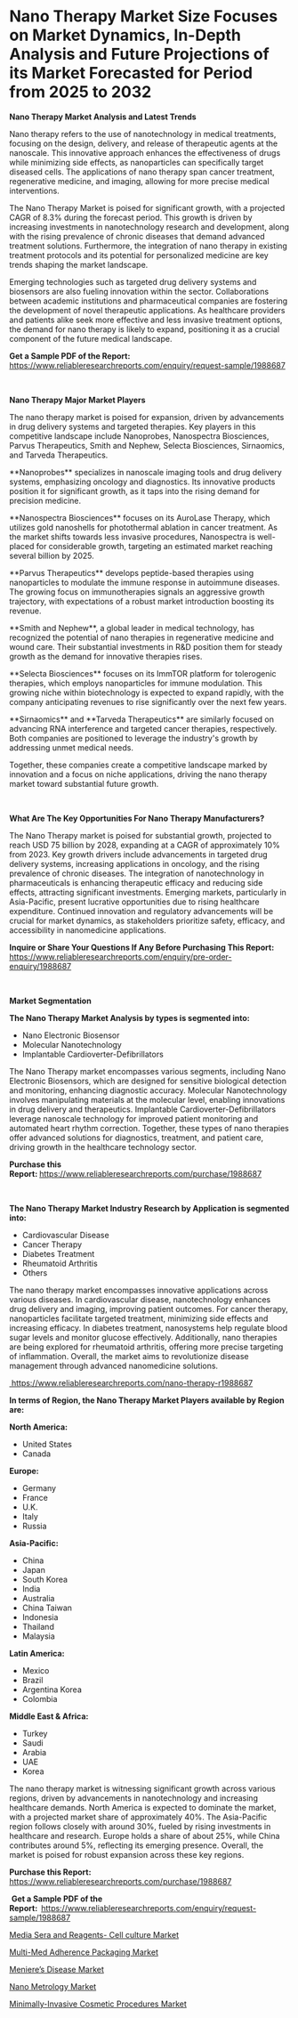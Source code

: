 <p><h1>Nano Therapy Market Size Focuses on Market Dynamics, In-Depth Analysis and Future Projections of its Market Forecasted for Period from 2025 to 2032</h1></p><p><strong>Nano Therapy Market Analysis and Latest Trends</strong></p>
<p><p>Nano therapy refers to the use of nanotechnology in medical treatments, focusing on the design, delivery, and release of therapeutic agents at the nanoscale. This innovative approach enhances the effectiveness of drugs while minimizing side effects, as nanoparticles can specifically target diseased cells. The applications of nano therapy span cancer treatment, regenerative medicine, and imaging, allowing for more precise medical interventions.</p><p>The Nano Therapy Market is poised for significant growth, with a projected CAGR of 8.3% during the forecast period. This growth is driven by increasing investments in nanotechnology research and development, along with the rising prevalence of chronic diseases that demand advanced treatment solutions. Furthermore, the integration of nano therapy in existing treatment protocols and its potential for personalized medicine are key trends shaping the market landscape.</p><p>Emerging technologies such as targeted drug delivery systems and biosensors are also fueling innovation within the sector. Collaborations between academic institutions and pharmaceutical companies are fostering the development of novel therapeutic applications. As healthcare providers and patients alike seek more effective and less invasive treatment options, the demand for nano therapy is likely to expand, positioning it as a crucial component of the future medical landscape.</p></p>
<p><strong>Get a Sample PDF of the Report:&nbsp;</strong> <a href="https://www.reliableresearchreports.com/enquiry/request-sample/1988687?utm_campaign=8&utm_medium=2&utm_source=Github&utm_content=ia&utm_term=15012025&utm_id=nano-therapy">https://www.reliableresearchreports.com/enquiry/request-sample/1988687</a></p>
<p>&nbsp;</p>
<p><strong>Nano Therapy Major Market Players</strong></p>
<p><p>The nano therapy market is poised for expansion, driven by advancements in drug delivery systems and targeted therapies. Key players in this competitive landscape include Nanoprobes, Nanospectra Biosciences, Parvus Therapeutics, Smith and Nephew, Selecta Biosciences, Sirnaomics, and Tarveda Therapeutics.</p><p>**Nanoprobes** specializes in nanoscale imaging tools and drug delivery systems, emphasizing oncology and diagnostics. Its innovative products position it for significant growth, as it taps into the rising demand for precision medicine.</p><p>**Nanospectra Biosciences** focuses on its AuroLase Therapy, which utilizes gold nanoshells for photothermal ablation in cancer treatment. As the market shifts towards less invasive procedures, Nanospectra is well-placed for considerable growth, targeting an estimated market reaching several billion by 2025.</p><p>**Parvus Therapeutics** develops peptide-based therapies using nanoparticles to modulate the immune response in autoimmune diseases. The growing focus on immunotherapies signals an aggressive growth trajectory, with expectations of a robust market introduction boosting its revenue.</p><p>**Smith and Nephew**, a global leader in medical technology, has recognized the potential of nano therapies in regenerative medicine and wound care. Their substantial investments in R&D position them for steady growth as the demand for innovative therapies rises.</p><p>**Selecta Biosciences** focuses on its ImmTOR platform for tolerogenic therapies, which employs nanoparticles for immune modulation. This growing niche within biotechnology is expected to expand rapidly, with the company anticipating revenues to rise significantly over the next few years.</p><p>**Sirnaomics** and **Tarveda Therapeutics** are similarly focused on advancing RNA interference and targeted cancer therapies, respectively. Both companies are positioned to leverage the industry's growth by addressing unmet medical needs.</p><p>Together, these companies create a competitive landscape marked by innovation and a focus on niche applications, driving the nano therapy market toward substantial future growth.</p></p>
<p>&nbsp;</p>
<p><strong>What Are The Key Opportunities For Nano Therapy Manufacturers?</strong></p>
<p><p>The Nano Therapy market is poised for substantial growth, projected to reach USD 75 billion by 2028, expanding at a CAGR of approximately 10% from 2023. Key growth drivers include advancements in targeted drug delivery systems, increasing applications in oncology, and the rising prevalence of chronic diseases. The integration of nanotechnology in pharmaceuticals is enhancing therapeutic efficacy and reducing side effects, attracting significant investments. Emerging markets, particularly in Asia-Pacific, present lucrative opportunities due to rising healthcare expenditure. Continued innovation and regulatory advancements will be crucial for market dynamics, as stakeholders prioritize safety, efficacy, and accessibility in nanomedicine applications.</p></p>
<p><strong>Inquire or Share Your Questions If Any Before Purchasing This Report:</strong> <a href="https://www.reliableresearchreports.com/enquiry/pre-order-enquiry/1988687?utm_campaign=8&utm_medium=2&utm_source=Github&utm_content=ia&utm_term=15012025&utm_id=nano-therapy">https://www.reliableresearchreports.com/enquiry/pre-order-enquiry/1988687</a></p>
<p>&nbsp;</p>
<p><strong>Market Segmentation</strong></p>
<p><strong>The Nano Therapy Market Analysis by types is segmented into:</strong></p>
<p><ul><li>Nano Electronic Biosensor</li><li>Molecular Nanotechnology</li><li>Implantable Cardioverter-Defibrillators</li></ul></p>
<p><p>The Nano Therapy market encompasses various segments, including Nano Electronic Biosensors, which are designed for sensitive biological detection and monitoring, enhancing diagnostic accuracy. Molecular Nanotechnology involves manipulating materials at the molecular level, enabling innovations in drug delivery and therapeutics. Implantable Cardioverter-Defibrillators leverage nanoscale technology for improved patient monitoring and automated heart rhythm correction. Together, these types of nano therapies offer advanced solutions for diagnostics, treatment, and patient care, driving growth in the healthcare technology sector.</p></p>
<p><strong>Purchase this Report:&nbsp;</strong><a href="https://www.reliableresearchreports.com/purchase/1988687?utm_campaign=8&utm_medium=2&utm_source=Github&utm_content=ia&utm_term=15012025&utm_id=nano-therapy">https://www.reliableresearchreports.com/purchase/1988687</a></p>
<p>&nbsp;</p>
<p><strong>The Nano Therapy Market Industry Research by Application is segmented into:</strong></p>
<p><ul><li>Cardiovascular Disease</li><li>Cancer Therapy</li><li>Diabetes Treatment</li><li>Rheumatoid Arthritis</li><li>Others</li></ul></p>
<p><p>The nano therapy market encompasses innovative applications across various diseases. In cardiovascular disease, nanotechnology enhances drug delivery and imaging, improving patient outcomes. For cancer therapy, nanoparticles facilitate targeted treatment, minimizing side effects and increasing efficacy. In diabetes treatment, nanosystems help regulate blood sugar levels and monitor glucose effectively. Additionally, nano therapies are being explored for rheumatoid arthritis, offering more precise targeting of inflammation. Overall, the market aims to revolutionize disease management through advanced nanomedicine solutions.</p></p>
<p><a href="https://www.reliableresearchreports.com/nano-therapy-r1988687?utm_campaign=8&utm_medium=2&utm_source=Github&utm_content=ia&utm_term=15012025&utm_id=nano-therapy">&nbsp;https://www.reliableresearchreports.com/nano-therapy-r1988687</a></p>
<p><strong>In terms of Region, the Nano Therapy Market Players available by Region are:</strong></p>
<p>
    <p> <strong> North America: </strong>
        <ul>
            <li>United States</li>
            <li>Canada</li>
        </ul>
        </p> 
    <p> <strong> Europe: </strong>
        <ul>
            <li>Germany</li>
            <li>France</li>
            <li>U.K.</li>
            <li>Italy</li>
            <li>Russia</li>
        </ul>
        </p> 
    <p> <strong> Asia-Pacific: </strong>
        <ul>
            <li>China</li>
            <li>Japan</li>
            <li>South Korea</li>
            <li>India</li>
            <li>Australia</li>
            <li>China Taiwan</li>
            <li>Indonesia</li>
            <li>Thailand</li>
            <li>Malaysia</li>
        </ul>
        </p> 
    <p> <strong> Latin America: </strong>
        <ul>
            <li>Mexico</li>
            <li>Brazil</li>
            <li>Argentina Korea</li>
            <li>Colombia</li>
        </ul>
        </p> 
    <p> <strong> Middle East & Africa: </strong>
        <ul>
            <li>Turkey</li>
            <li>Saudi</li>
            <li>Arabia</li>
            <li>UAE</li>
            <li>Korea</li>
        </ul>
    </p>
    </p>
<p><p>The nano therapy market is witnessing significant growth across various regions, driven by advancements in nanotechnology and increasing healthcare demands. North America is expected to dominate the market, with a projected market share of approximately 40%. The Asia-Pacific region follows closely with around 30%, fueled by rising investments in healthcare and research. Europe holds a share of about 25%, while China contributes around 5%, reflecting its emerging presence. Overall, the market is poised for robust expansion across these key regions.</p></p>
<p><strong>Purchase this Report: </strong><a href="https://www.reliableresearchreports.com/purchase/1988687?utm_campaign=8&utm_medium=2&utm_source=Github&utm_content=ia&utm_term=15012025&utm_id=nano-therapy">https://www.reliableresearchreports.com/purchase/1988687</a></p>
<p>&nbsp;<strong>Get a Sample PDF of the Report:&nbsp;&nbsp;</strong><a href="https://www.reliableresearchreports.com/enquiry/request-sample/1988687?utm_campaign=8&utm_medium=2&utm_source=Github&utm_content=ia&utm_term=15012025&utm_id=nano-therapy">https://www.reliableresearchreports.com/enquiry/request-sample/1988687</a></p>
<p><strong></strong></p>
<p><p><a href="https://github.com/wileonie19657/Market-Research-Report-List-1/blob/main/media-sera-and-reagents-cell-culture-market.md?utm_campaign=8&utm_medium=2&utm_source=Github&utm_content=ia&utm_term=15012025&utm_id=nano-therapy">Media Sera and Reagents- Cell culture Market</a></p><p><a href="https://github.com/bornergabrielle89/Market-Research-Report-List-1/blob/main/multi-med-adherence-packaging-market.md?utm_campaign=8&utm_medium=2&utm_source=Github&utm_content=ia&utm_term=15012025&utm_id=nano-therapy">Multi-Med Adherence Packaging Market</a></p><p><a href="https://github.com/mcfred89/Market-Research-Report-List-1/blob/main/menieres-disease-market.md?utm_campaign=8&utm_medium=2&utm_source=Github&utm_content=ia&utm_term=15012025&utm_id=nano-therapy">Meniere’s Disease Market</a></p><p><a href="https://github.com/toldenargelia86/Market-Research-Report-List-1/blob/main/nano-metrology-market.md?utm_campaign=8&utm_medium=2&utm_source=Github&utm_content=ia&utm_term=15012025&utm_id=nano-therapy">Nano Metrology Market</a></p><p><a href="https://github.com/comasnickie/Market-Research-Report-List-1/blob/main/minimally-invasive-cosmetic-procedures-market.md?utm_campaign=8&utm_medium=2&utm_source=Github&utm_content=ia&utm_term=15012025&utm_id=nano-therapy">Minimally-Invasive Cosmetic Procedures Market</a></p></p>
